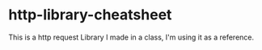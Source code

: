# http-library-cheatsheet
This is a http request Library I made in a class, I'm using it as a reference. 
